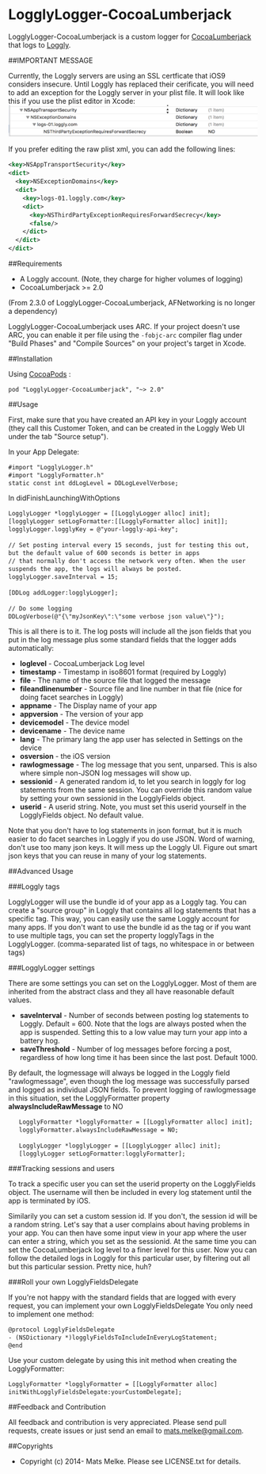 # LogglyLogger-CocoaLumberjack

LogglyLogger-CocoaLumberjack is a custom logger for [CocoaLumberjack](https://github.com/CocoaLumberjack/CocoaLumberjack) that logs to [Loggly](https://www.loggly.com/).

##IMPORTANT MESSAGE

Currently, the Loggly servers are using an SSL certficate that iOS9 considers
insecure. Until Loggly has replaced their cerificate, you will need to add an
exception for the Loggly server in your plist file. It will look like this if you
use the plist editor in Xcode: ![Plist editor](./securityexception.png?raw=true)

If you prefer editing the raw plist xml, you can add the following lines:

```xml
<key>NSAppTransportSecurity</key>
<dict>
  <key>NSExceptionDomains</key>
  <dict>
    <key>logs-01.loggly.com</key>
    <dict>
      <key>NSThirdPartyExceptionRequiresForwardSecrecy</key>
      <false/>
    </dict>
  </dict>
</dict>
```

##Requirements

  - A Loggly account. (Note, they charge for higher volumes of logging)
  - CocoaLumberjack >= 2.0
  
(From 2.3.0 of LogglyLogger-CocoaLumberjack, AFNetworking is no longer a dependency)

LogglyLogger-CocoaLumberjack uses ARC. If your project doesn't use ARC, you can enable it per file using the `-fobjc-arc` compiler flag under "Build Phases" and "Compile Sources" on your project's target in Xcode.

##Installation

Using [CocoaPods](http://www.cocoapods.org) :

    pod "LogglyLogger-CocoaLumberjack", "~> 2.0"

##Usage

First, make sure that you have created an API key in your Loggly account (they call this Customer Token, and can be created
in the Loggly Web UI under the tab "Source setup").

In your App Delegate:

    #import "LogglyLogger.h"
    #import "LogglyFormatter.h"
    static const int ddLogLevel = DDLogLevelVerbose;

In didFinishLaunchingWithOptions

```objc
LogglyLogger *logglyLogger = [[LogglyLogger alloc] init];
[logglyLogger setLogFormatter:[[LogglyFormatter alloc] init]];
logglyLogger.logglyKey = @"your-loggly-api-key";

// Set posting interval every 15 seconds, just for testing this out, but the default value of 600 seconds is better in apps
// that normally don't access the network very often. When the user suspends the app, the logs will always be posted.
logglyLogger.saveInterval = 15;

[DDLog addLogger:logglyLogger];

// Do some logging
DDLogVerbose(@"{\"myJsonKey\":\"some verbose json value\"}");
```

This is all there is to it. The log posts will include all the json fields that you put in the log message plus some standard fields that the logger adds automatically:

  - **loglevel** - CocoaLumberjack Log level
  - **timestamp** - Timestamp in iso8601 format (required by Loggly)
  - **file** - The name of the source file that logged the message
  - **fileandlinenumber** - Source file and line number in that file (nice for doing facet searches in Loggly)
  - **appname** - The Display name of your app
  - **appversion** - The version of your app
  - **devicemodel** - The device model
  - **devicename** - The device name
  - **lang** - The primary lang the app user has selected in Settings on the device
  - **osversion** - the iOS version
  - **rawlogmessage** - The log message that you sent, unparsed. This is also where simple non-JSON log messages will show up.
  - **sessionid** - A generated random id, to let you search in loggly for log statements from the same session. You can override this random value by setting your own sessionid in the LogglyFields object.
  - **userid** - A userid string. Note, you must set this userid yourself in the LogglyFields object. No default value.

Note that you don't have to log statements in json format, but it is much easier to do facet searches in Loggly if you do use JSON.
Word of warning, don't use too many json keys. It will mess up the Loggly UI. Figure out smart json keys that you can reuse
in many of your log statements.

##Advanced Usage

###Loggly tags

LogglyLogger will use the bundle id of your app as a Loggly tag. You can create a "source group" in Loggly
that contains all log statements that has a specific tag. This way, you can easily use the same Loggly
account for many apps. If you don't want to use the bundle id as the tag or if you want to
use multiple tags, you can set the property logglyTags in the LogglyLogger.
(comma-separated list of tags, no whitespace in or between tags)

###LogglyLogger settings

There are some settings you can set on the LogglyLogger. Most of them are inherited from the abstract class and
they all have reasonable default values.

  - **saveInterval** - Number of seconds between posting log statements to Loggly. Default = 600. Note that the logs are always posted when the app is suspended. Setting this to a low value may turn your app into a battery hog.
  - **saveThreshold** - Number of log messages before forcing a post, regardless of how long time it has been since the last post. Default 1000.

By default, the logmessage will always be logged in the Loggly field "rawlogmessage", even though the log message was successfully parsed and logged as
 individual JSON fields. To prevent logging of rawlogmessage in this situation, set the LogglyFormatter property **alwaysIncludeRawMessage** to NO

 ```objc
    LogglyFormatter *logglyFormatter = [[LogglyFormatter alloc] init];
    logglyFormatter.alwaysIncludeRawMessage = NO;

    LogglyLogger *logglyLogger = [[LogglyLogger alloc] init];
    [logglyLogger setLogFormatter:logglyFormatter];
```

###Tracking sessions and users

To track a specific user you can set the userid property on the LogglyFields object. The username
will then be included in every log statement until the app is terminated by iOS.

Similarily you can set a custom session id. If you don't, the session id will be a random string.
Let's say that a user complains about having problems in your app. You can then have some input view
in your app where the user can enter a string, which you set as the sessionid. At the same time
you can set the CocoaLumberjack log level to a finer level for this user. Now you can follow
the detailed logs in Loggly for this particular user, by filtering out all but this particular session.
Pretty nice, huh?

###Roll your own LogglyFieldsDelegate

If you're not happy with the standard fields that are logged with every request, you can implement your own LogglyFieldsDelegate
You only need to implement one method:

```objc
@protocol LogglyFieldsDelegate
- (NSDictionary *)logglyFieldsToIncludeInEveryLogStatement;
@end
```

Use your custom delegate by using this init method when creating the LogglyFormatter:
```objc
LogglyFormatter *logglyFormatter = [[LogglyFormatter alloc] initWithLogglyFieldsDelegate:yourCustomDelegate];
```

##Feedback and Contribution

All feedback and contribution is very appreciated. Please send pull requests, create issues
or just send an email to [mats.melke@gmail.com](mailto:mats.melke@gmail.com).

##Copyrights

* Copyright (c) 2014- Mats Melke. Please see LICENSE.txt for details.
